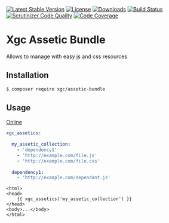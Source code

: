 [![Latest Stable Version](https://poser.pugx.org/xgc/assetic-bundle/v/stable)](https://packagist.org/packages/xgc/assetic-bundle)
[![License](https://poser.pugx.org/xgc/assetic-bundle/license)](https://packagist.org/packages/xgc/assetic-bundle)
[![Downloads](https://poser.pugx.org/xgc/assetic-bundle/downloads)](https://packagist.org/packages/xgc/assetic-bundle)
[![Build Status](https://travis-ci.org/xgc1986/xgc-assetic-bundle.svg?branch=master)](https://travis-ci.org/xgc1986/xgc-assetic-bundle)
[![Scrutinizer Code Quality](https://scrutinizer-ci.com/g/xgc1986/xgc-assetic-bundle/badges/quality-score.png?b=master)](https://scrutinizer-ci.com/g/xgc1986/xgc-assetic-bundle/?branch=master)
[![Code Coverage](https://scrutinizer-ci.com/g/xgc1986/xgc-assetic-bundle/badges/coverage.png?b=master)](https://scrutinizer-ci.com/g/xgc1986/xgc-assetic-bundle/?branch=master)

# Xgc Assetic Bundle

Allows to manage with easy js and css resources

## Installation

```bash
$ composer require xgc/assetic-bundle
```

## Usage

[Online](http://xgc-samples.herokuapp.com)

```yaml
xgc_assetics:
    
  my_assetic_collection:
    - 'dependency1'
    - 'http://example.com/file.js'
    - 'http://example.com/file.css'
    
  dependency1:
    - 'http://example.com/dependant.js'
```

```twig
<html>
<head>
    {{ xgc_assetics('my_assetic_collection') }}
</head>
<body>...</body>
</html>
```
